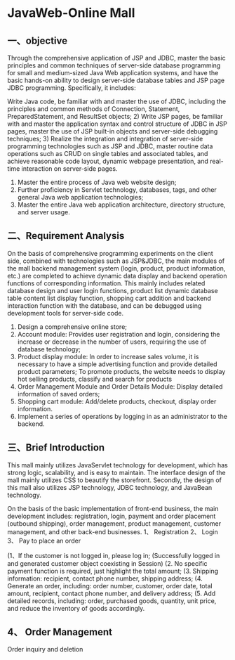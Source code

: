 # JavaWeb-Online Mall

## 一、objective

  Through the comprehensive application of JSP and JDBC, master the basic principles and common techniques of server-side database programming for small and medium-sized Java Web application systems, and have the basic hands-on ability to design server-side database tables and JSP page JDBC programming. Specifically, it includes:

  Write Java code, be familiar with and master the use of JDBC, including the principles and common methods of Connection, Statement, PreparedStatement, and ResultSet objects; 2) Write JSP pages, be familiar with and master the application syntax and control structure of JDBC in JSP pages, master the use of JSP built-in objects and server-side debugging techniques; 3) Realize the integration and integration of server-side programming technologies such as JSP and JDBC, master routine data operations such as CRUD on single tables and associated tables, and achieve reasonable code layout, dynamic webpage presentation, and real-time interaction on server-side pages.

1. Master the entire process of Java web website design;
2. Further proficiency in Servlet technology, databases, tags, and other general Java web application technologies;
3. Master the entire Java web application architecture, directory structure, and server usage.

## 二、Requirement Analysis

  On the basis of comprehensive programming experiments on the client side, combined with technologies such as JSP&JDBC, the main modules of the mall backend management system (login, product, product information, etc.) are completed to achieve dynamic data display and backend operation functions of corresponding information. This mainly includes related database design and user login functions, product list dynamic database table content list display function, shopping cart addition and backend interaction function with the database, and can be debugged using development tools for server-side code.

1. Design a comprehensive online store;
2. Account module: Provides user registration and login, considering the increase or decrease in the number of users, requiring the use of database technology;
3. Product display module: In order to increase sales volume, it is necessary to have a simple advertising function and provide detailed product parameters; To promote products, the website needs to display hot selling products, classify and search for products
4. Order Management Module and Order Details Module: Display detailed information of saved orders;
5. Shopping cart module: Add/delete products, checkout, display order information.
6. Implement a series of operations by logging in as an administrator to the backend.

## 三、Brief Introduction
  This mall mainly utilizes JavaServlet technology for development, which has strong logic, scalability, and is easy to maintain. The interface design of the mall mainly utilizes CSS to beautify the storefront. Secondly, the design of this mall also utilizes JSP technology, JDBC technology, and JavaBean technology.

  On the basis of the basic implementation of front-end business, the main development includes: registration, login, payment and order placement (outbound shipping), order management, product management, customer management, and other back-end businesses.
1、 Registration
2、 Login
3、 Pay to place an order

(1、If the customer is not logged in, please log in; (Successfully logged in and generated customer object coexisting in Session)
(2. No specific payment function is required, just highlight the total amount;
(3. Shipping information: recipient, contact phone number, shipping address;
(4. Generate an order, including: order number, customer, order date, total amount, recipient, contact phone number, and delivery address;
(5. Add detailed records, including: order, purchased goods, quantity, unit price, and reduce the inventory of goods accordingly.

## 4、 Order Management
Order inquiry and deletion

